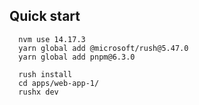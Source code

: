 ## Quick start

```
  nvm use 14.17.3
  yarn global add @microsoft/rush@5.47.0
  yarn global add pnpm@6.3.0

  rush install
  cd apps/web-app-1/
  rushx dev
```












